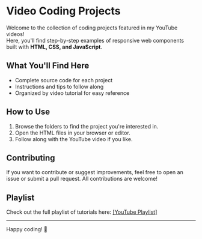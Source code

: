 # Video Coding Projects

Welcome to the collection of coding projects featured in my YouTube videos!  
Here, you'll find step-by-step examples of responsive web components built with **HTML, CSS, and JavaScript**.

## What You'll Find Here
- Complete source code for each project
- Instructions and tips to follow along
- Organized by video tutorial for easy reference

## How to Use
1. Browse the folders to find the project you're interested in.
2. Open the HTML files in your browser or editor.
3. Follow along with the YouTube video if you like.

## Contributing
If you want to contribute or suggest improvements, feel free to open an issue or submit a pull request. All contributions are welcome!

## Playlist
Check out the full playlist of tutorials here: [[YouTube Playlist]](https://youtube.com/playlist?list=PL50lkdW5679gsFTvzcah7YEDt3TUJZdNq&si=8MvfMF91khDlKJFe)

---

Happy coding! 🚀
